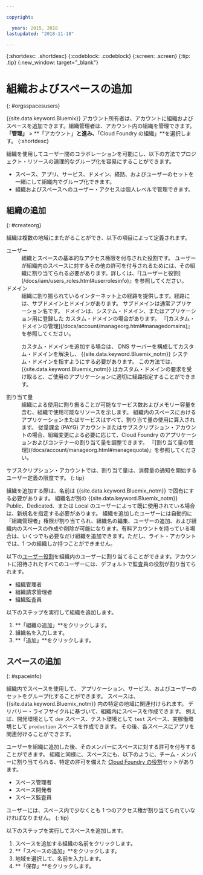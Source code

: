 ```yaml
---

copyright:

  years: 2015, 2018
lastupdated: "2018-11-18"

---
```


{:shortdesc: .shortdesc}
{:codeblock: .codeblock}
{:screen: .screen}
{:tip: .tip}
{:new_window: target="_blank"}

# 組織およびスペースの追加
{: #orgsspacesusers}

{{site.data.keyword.Bluemix}} アカウント所有者は、アカウントに組織およびスペースを追加できます。組織管理者は、アカウント内の組織を管理できます。**「管理」** > **「アカウント」**と進み、**「Cloud Foundry の組織」**を選択します。
{:shortdesc}

組織を使用してユーザー間のコラボレーションを可能にし、以下の方法でプロジェクト・リソースの論理的なグループ化を容易にすることができます。

   * スペース、アプリ、サービス、ドメイン、経路、およびユーザーのセットを一緒にして組織内でグループ化できます。 
   * 組織およびスペースへのユーザー・アクセスは個人レベルで管理できます。 

## 組織の追加
{: #createorg}

組織は複数の地域にまたがることができ、以下の項目によって定義されます。

<dl>
<dt>ユーザー</dt>
<dd>組織とスペースの基本的なアクセス権限を付与された役割です。 ユーザーが組織内のスペースに対するその他の許可を付与されるためには、その組織に割り当てられる必要があります。詳しくは、『[ユーザーと役割](/docs/iam/users_roles.html#userrolesinfo)』を参照してください。</dd>
<dt>ドメイン</dt>
<dd>組織に割り振られているインターネット上の経路を提供します。経路には、サブドメインとドメインがあります。 サブドメインは通常アプリケーション名です。 ドメインは、システム・ドメイン、またはアプリケーション用に登録した
カスタム・ドメインの場合があります。 『[カスタム・ドメインの管理](/docs/account/manageorg.html#managedomains)』を参照してください。<br/>
<p>カスタム・ドメインを追加する場合は、
DNS サーバーを構成してカスタム・ドメインを解決し、
{{site.data.keyword.Bluemix_notm}}
システム・ドメインを指すようにする必要があります。 この方法では、{{site.data.keyword.Bluemix_notm}}
はカスタム・ドメインの要求を受け取ると、ご使用のアプリケーションに適切に経路指定することができます。</p></dd>
<dt>割り当て量</dt>
<dd>組織による使用に割り振ることが可能なサービス数およびメモリー容量を含む、組織で使用可能なリソースを示します。 組織内のスペースにおけるアプリケーションまたはサービスはすべて、割り当て量の使用に算入されます。 従量課金 (PAYG) アカウントまたはサブスクリプション・アカウントの場合、組織変更による必要に応じて、Cloud Foundry のアプリケーションおよびコンテナーの割り当て量を調整できます。 『[割り当て量の管理](/docs/account/manageorg.html#managequota)』を参照してください。</dd>
</dl>

サブスクリプション・アカウントでは、割り当て量は、消費量の通知を開始するユーザー定義の限度です。
{: tip}

組織を追加する際は、名前は {{site.data.keyword.Bluemix_notm}} で固有にする必要があります。 組織名が別の {{site.data.keyword.Bluemix_notm}} Public、Dedicated、または Local のユーザーによって既に使用されている場合は、新規名を指定する必要があります。 組織を追加したユーザーには自動的に「組織管理者」権限が割り当てられ、組織名の編集、ユーザーの追加、および組織内のスペースの作成や削除が可能になります。有料アカウントを持っている場合は、いくつでも必要なだけ組織を追加できます。ただし、ライト・アカウントでは、1 つの組織しか持つことができません。 

以下の[ユーザー役割](/docs/iam/users_roles.html#userrolesinfo)を組織内のユーザーに割り当てることができます。アカウントに招待されたすべてのユーザーには、デフォルトで監査員の役割が割り当てられます。

   * 組織管理者
   * 組織請求管理者
   * 組織監査員

以下のステップを実行して組織を追加します。

  1. **「組織の追加」**をクリックします。
  2. 組織名を入力します。  
  3. **「追加」**をクリックします。

<!-- Add info on Manage infrastructure option under a space -->

## スペースの追加
{: #spaceinfo}

組織内でスペースを使用して、
アプリケーション、サービス、およびユーザーのセットをグループ化することができます。 スペースは、{{site.data.keyword.Bluemix_notm}} 内の特定の地域に関連付けられます。 デリバリー・ライフサイクルに基づいて、組織内にスペースを作成できます。 例えば、開発環境として `dev` スペース、テスト環境として `test` スペース、実稼働環境として `production` スペースを作成できます。 その後、各スペースにアプリを関連付けることができます。

ユーザーを組織に追加した後、そのメンバーにスペースに対する許可を付与することができます。 組織と同様に、スペースにも、以下のように、チーム・メンバーに割り当てられる、特定の許可を備えた [Cloud Foundry の役割](/docs/iam/cfaccess.html#cfroles)セットがあります。

  * スペース管理者
  * スペース開発者
  * スペース監査員

ユーザーには、スペース内で少なくとも 1 つのアクセス権が割り当てられていなければなりません。
{: tip}

以下のステップを実行してスペースを追加します。

  1. スペースを追加する組織の名前をクリックします。
  2. **「スペースの追加」**をクリックします。
  3. 地域を選択して、名前を入力します。
  4. **「保存」**をクリックします。
